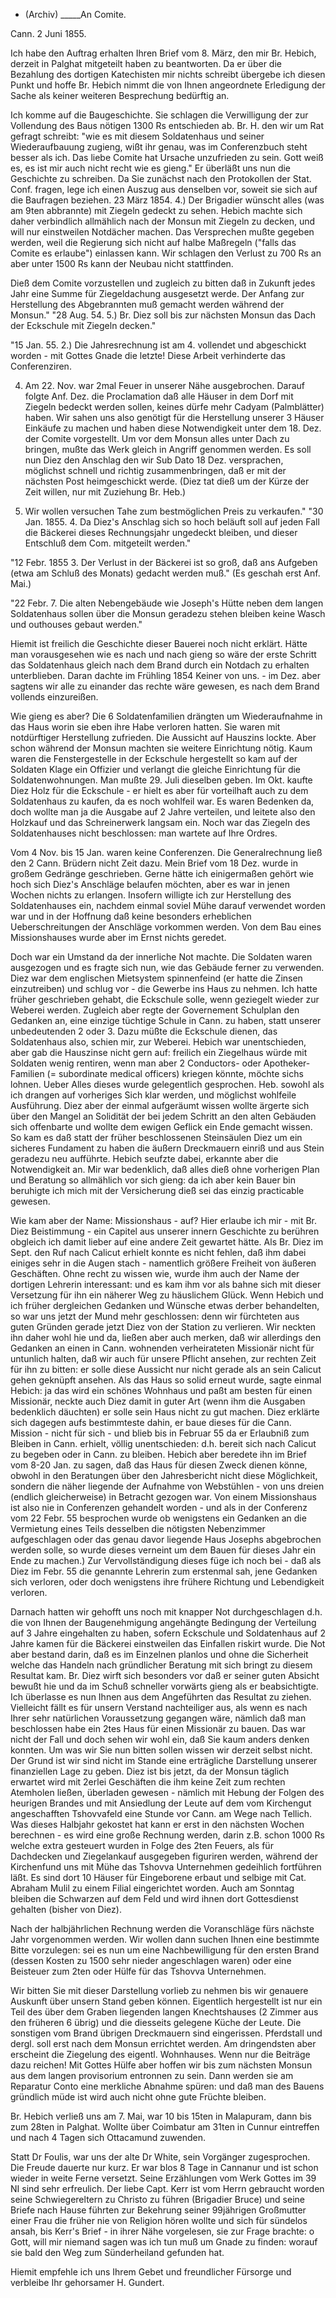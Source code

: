 + (Archiv) _____An Comite.

 Cann. 2 Juni 1855.

Ich habe den Auftrag erhalten Ihren Brief vom 8. März, den mir Br. Hebich, derzeit in Palghat mitgeteilt haben zu beantworten. Da er über die Bezahlung des dortigen Katechisten mir nichts schreibt übergebe ich diesen Punkt und hoffe Br. Hebich nimmt die von Ihnen angeordnete Erledigung der Sache als keiner weiteren Besprechung bedürftig an.

Ich komme auf die Baugeschichte. Sie schlagen die Verwilligung der zur Vollendung des Baus nötigen 1300 Rs entschieden ab. Br. H. den wir um Rat gefragt schreibt: "wie es mit diesem Soldatenhaus und seiner Wiederaufbauung zugieng, wißt ihr genau, was im Conferenzbuch steht besser als ich. Das liebe Comite hat Ursache unzufrieden zu sein. Gott weiß es, es ist mir auch nicht recht wie es gieng." Er überläßt uns nun die Geschichte zu schreiben. 
Da Sie zunächst nach den Protokollen der Stat. Conf. fragen, lege ich einen Auszug aus denselben vor, soweit sie sich auf die Baufragen beziehen. 
23 März 1854. 4.) Der Brigadier wünscht alles (was am 9ten abbrannte) mit Ziegeln gedeckt zu sehen. Hebich machte sich daher verbindlich allmählich nach der Monsun mit Ziegeln zu decken, und will nur einstweilen Notdächer machen. Das Versprechen mußte gegeben werden, weil die Regierung sich nicht auf halbe Maßregeln ("falls das Comite es erlaube") einlassen kann. Wir schlagen den Verlust zu 700 Rs an aber unter 1500 Rs kann der Neubau nicht stattfinden.

Dieß dem Comite vorzustellen und zugleich zu bitten daß in Zukunft jedes Jahr eine Summe für Ziegeldachung ausgesetzt werde. Der Anfang zur Herstellung des Abgebrannten muß gemacht werden während der Monsun." 
"28 Aug. 54. 5.) Br. Diez soll bis zur nächsten Monsun das Dach der Eckschule mit Ziegeln decken."

"15 Jan. 55. 2.) Die Jahresrechnung ist am 4. vollendet und abgeschickt worden - mit Gottes Gnade die letzte! Diese Arbeit verhinderte das Conferenziren.

4. Am 22. Nov. war 2mal Feuer in unserer Nähe ausgebrochen. Darauf folgte Anf. Dez. die Proclamation daß alle Häuser in dem Dorf mit Ziegeln bedeckt werden sollen, keines dürfe mehr Cadyam (Palmblätter) haben. Wir sahen uns also genötigt für die Herstellung unserer 3 Häuser Einkäufe zu machen und haben diese Notwendigkeit unter dem 18. Dez. der Comite vorgestellt. Um vor dem Monsun alles unter Dach zu bringen, mußte das Werk gleich in Angriff genommen werden. Es soll nun Diez den Anschlag den wir Sub Dato 18 Dez. versprachen, möglichst schnell und richtig zusammenbringen, daß er mit der nächsten Post heimgeschickt werde. (Diez tat dieß um der Kürze der Zeit willen, nur mit Zuziehung Br. Heb.)

5. Wir wollen versuchen Tahe zum bestmöglichen Preis zu verkaufen." 
"30 Jan. 1855. 4. Da Diez's Anschlag sich so hoch beläuft soll auf jeden Fall die Bäckerei dieses Rechnungsjahr ungedeckt bleiben, und dieser Entschluß dem Com. mitgeteilt werden."

"12 Febr. 1855 3. Der Verlust in der Bäckerei ist so groß, daß ans Aufgeben (etwa am Schluß des Monats) gedacht werden muß." (Es geschah erst Anf. Mai.)

"22 Febr. 7. Die alten Nebengebäude wie Joseph's Hütte neben dem langen Soldatenhaus sollen über die Monsun geradezu stehen bleiben keine Wasch und outhouses gebaut werden."

Hiemit ist freilich die Geschichte dieser Bauerei noch nicht erklärt. Hätte man vorausgesehen wie es nach und nach gieng so wäre der erste Schritt das Soldatenhaus gleich nach dem Brand durch ein Notdach zu erhalten unterblieben. Daran dachte im Frühling 1854 Keiner von uns. - im Dez. aber sagtens wir alle zu einander das rechte wäre gewesen, es nach dem Brand vollends einzureißen.

Wie gieng es aber? Die 6 Soldatenfamilien drängten um Wiederaufnahme in das Haus worin sie eben ihre Habe verloren hatten. Sie waren mit notdürftiger Herstellung zufrieden. Die Aussicht auf Hauszins lockte. Aber schon während der Monsun machten sie weitere Einrichtung nötig. Kaum waren die Fenstergestelle in der Eckschule hergestellt so kam auf der Soldaten Klage ein Offizier und verlangt die gleiche Einrichtung für die Soldatenwohnungen. Man mußte 29. Juli dieselben geben. Im Okt. kaufte Diez Holz für die Eckschule - er hielt es aber für vorteilhaft auch zu dem Soldatenhaus zu kaufen, da es noch wohlfeil war. Es waren Bedenken da, doch wollte man ja die Ausgabe auf 2 Jahre verteilen, und leitete also den Holzkauf und das Schreinerwerk langsam ein. Noch war das Ziegeln des Soldatenhauses nicht beschlossen: man wartete auf Ihre Ordres.

Vom 4 Nov. bis 15 Jan. waren keine Conferenzen. Die Generalrechnung ließ den 2 Cann. Brüdern nicht Zeit dazu. Mein Brief vom 18 Dez. wurde in großem Gedränge geschrieben. Gerne hätte ich einigermaßen gehört wie hoch sich Diez's Anschläge belaufen möchten, aber es war in jenen Wochen nichts zu erlangen. Insofern willigte ich zur Herstellung des Soldatenhauses ein, nachdem einmal soviel Mühe darauf verwendet worden war und in der Hoffnung daß keine besonders erheblichen Ueberschreitungen der Anschläge vorkommen werden. Von dem Bau eines Missionshauses wurde aber im Ernst nichts geredet.

Doch war ein Umstand da der innerliche Not machte. Die Soldaten waren ausgezogen und es fragte sich nun, wie das Gebäude ferner zu verwenden. Diez war dem englischen Mietsystem spinnenfeind (er hatte die Zinsen einzutreiben) und schlug vor - die Gewerbe ins Haus zu nehmen. Ich hatte früher geschrieben gehabt, die Eckschule solle, wenn geziegelt wieder zur Weberei werden. Zugleich aber regte der Governement Schulplan den Gedanken an, eine einzige tüchtige Schule in Cann. zu haben, statt unserer unbedeutenden 2 oder 3. Dazu müßte die Eckschule dienen, das Soldatenhaus also, schien mir, zur Weberei. Hebich war unentschieden, aber gab die Hauszinse nicht gern auf: freilich ein Ziegelhaus würde mit Soldaten wenig rentiren, wenn man aber 2 Conductors- oder Apotheker-Familien (= subordinate medical officers) kriegen könnte, möchte sichs lohnen. Ueber Alles dieses wurde gelegentlich gesprochen. Heb. sowohl als ich drangen auf vorheriges Sich klar werden, und möglichst wohlfeile Ausführung. Diez aber der einmal aufgeräumt wissen wollte ärgerte sich über den Mangel an Solidität der bei jedem Schritt an den alten Gebäuden sich offenbarte und wollte dem ewigen Geflick ein Ende gemacht wissen. So kam es daß statt der früher beschlossenen Steinsäulen Diez um ein sicheres Fundament zu haben die äußern Dreckmauern einriß und aus Stein geradezu neu aufführte. Hebich seufzte dabei, erkannte aber die Notwendigkeit an. Mir war bedenklich, daß alles dieß ohne vorherigen Plan und Beratung so allmählich vor sich gieng: da ich aber kein Bauer bin beruhigte ich mich mit der Versicherung dieß sei das einzig practicable gewesen.

Wie kam aber der Name: Missionshaus - auf? Hier erlaube ich mir - mit Br. Diez Beistimmung - ein Capitel aus unserer innern Geschichte zu berühren obgleich ich damit lieber auf eine andere Zeit gewartet hätte. Als Br. Diez im Sept. den Ruf nach Calicut erhielt konnte es nicht fehlen, daß ihm dabei einiges sehr in die Augen stach - namentlich größere Freiheit von äußeren Geschäften. Ohne recht zu wissen wie, wurde ihm auch der Name der dortigen Lehrerin interessant: und es kam ihm vor als bahne sich mit dieser Versetzung für ihn ein näherer Weg zu häuslichem Glück. Wenn Hebich und ich früher dergleichen Gedanken und Wünsche etwas derber behandelten, so war uns jetzt der Mund mehr geschlossen: denn wir fürchteten aus guten Gründen gerade jetzt Diez von der Station zu verlieren. Wir neckten ihn daher wohl hie und da, ließen aber auch merken, daß wir allerdings den Gedanken an einen in Cann. wohnenden verheirateten Missionär nicht für untunlich halten, daß wir auch für unsere Pflicht ansehen, zur rechten Zeit für ihn zu bitten: er solle diese Aussicht nur nicht gerade als an sein Calicut gehen geknüpft ansehen. Als das Haus so solid erneut wurde, sagte einmal Hebich: ja das wird ein schönes Wohnhaus und paßt am besten für einen Missionär, neckte auch Diez damit in guter Art (wenn ihm die Ausgaben bedenklich däuchten) er solle sein Haus nicht zu gut machen. Diez erklärte sich dagegen aufs bestimmteste dahin, er baue dieses für die Cann. Mission - nicht für sich - und blieb bis in Februar 55 da er Erlaubniß zum Bleiben in Cann. erhielt, völlig unentschieden: d.h. bereit sich nach Calicut zu begeben oder in Cann. zu bleiben. Hebich aber beredete ihn im Brief vom 8-20 Jan. zu sagen, daß das Haus für diesen Zweck dienen könne, obwohl in den Beratungen über den Jahresbericht nicht diese Möglichkeit, sondern die näher liegende der Aufnahme von Webstühlen - von uns dreien (endlich gleicherweise) in Betracht gezogen war. Von einem Missionshaus ist also nie in Conferenzen gehandelt worden - und als in der Conferenz vom 22 Febr. 55 besprochen wurde ob wenigstens ein Gedanken an die Vermietung eines Teils desselben die nötigsten Nebenzimmer aufgeschlagen oder das genau davor liegende Haus Josephs abgebrochen werden solle, so wurde dieses verneint um dem Bauen für dieses Jahr ein Ende zu machen.) Zur Vervollständigung dieses füge ich noch bei - daß als Diez im Febr. 55 die genannte Lehrerin zum erstenmal sah, jene Gedanken sich verloren, oder doch wenigstens ihre frühere Richtung und Lebendigkeit verloren.

Darnach hatten wir gehofft uns noch mit knapper Not durchgeschlagen d.h. die von Ihnen der Baugenehmigung angehängte Bedingung der Verteilung auf 3 Jahre eingehalten zu haben, sofern Eckschule und Soldatenhaus auf 2 Jahre kamen für die Bäckerei einstweilen das Einfallen riskirt wurde. Die Not aber bestand darin, daß es im Einzelnen planlos und ohne die Sicherheit welche das Handeln nach gründlicher Beratung mit sich bringt zu diesem Resultat kam. Br. Diez wirft sich besonders vor daß er seiner guten Absicht bewußt hie und da im Schuß schneller vorwärts gieng als er beabsichtigte. 
Ich überlasse es nun Ihnen aus dem Angeführten das Resultat zu ziehen. Vielleicht fällt es für unsern Verstand nachteiliger aus, als wenn es nach Ihrer sehr natürlichen Voraussetzung gegangen wäre, nämlich daß man beschlossen habe ein 2tes Haus für einen Missionär zu bauen. Das war nicht der Fall und doch sehen wir wohl ein, daß Sie kaum anders denken konnten. 
Um was wir Sie nun bitten sollen wissen wir derzeit selbst nicht. Der Grund ist wir sind nicht im Stande eine erträgliche Darstellung unserer finanziellen Lage zu geben. Diez ist bis jetzt, da der Monsun täglich erwartet wird mit 2erlei Geschäften die ihm keine Zeit zum rechten Atemholen ließen, überladen gewesen - nämlich mit Hebung der Folgen des heurigen Brandes und mit Ansiedlung der Leute auf dem vom Kirchengut angeschafften Tshovvafeld eine Stunde vor Cann. am Wege nach Tellich. Was dieses Halbjahr gekostet hat kann er erst in den nächsten Wochen berechnen - es wird eine große Rechnung werden, darin z.B. schon 1000 Rs welche extra gesteuert wurden in Folge des 2ten Feuers, als für Dachdecken und Ziegelankauf ausgegeben figuriren werden, während der Kirchenfund uns mit Mühe das Tshovva Unternehmen gedeihlich fortführen läßt. Es sind dort 10 Häuser für Eingeborene erbaut und selbige mit Cat. Abraham Mulil zu einem Filial eingerichtet worden. Auch am Sonntag bleiben die Schwarzen auf dem Feld und wird ihnen dort Gottesdienst gehalten (bisher von Diez).

Nach der halbjährlichen Rechnung werden die Voranschläge fürs nächste Jahr vorgenommen werden. Wir wollen dann suchen Ihnen eine bestimmte Bitte vorzulegen: sei es nun um eine Nachbewilligung für den ersten Brand (dessen Kosten zu 1500 sehr nieder angeschlagen waren) oder eine Beisteuer zum 2ten oder Hülfe für das Tshovva Unternehmen.

Wir bitten Sie mit dieser Darstellung vorlieb zu nehmen bis wir genauere Auskunft über unsern Stand geben können. Eigentlich hergestellt ist nur ein Teil des über dem Graben liegenden langen Knechtshauses (2 Zimmer aus den früheren 6 übrig) und die diesseits gelegene Küche der Leute. Die sonstigen vom Brand übrigen Dreckmauern sind eingerissen. Pferdstall und dergl. soll erst nach dem Monsun errichtet werden. Am dringendsten aber erscheint die Ziegelung des eigentl. Wohnhauses. Wenn nur die Beiträge dazu reichen! 
Mit Gottes Hülfe aber hoffen wir bis zum nächsten Monsun aus dem langen provisorium entronnen zu sein. Dann werden sie am Reparatur Conto eine merkliche Abnahme spüren: und daß man des Bauens gründlich müde ist wird auch nicht ohne gute Früchte bleiben.

Br. Hebich verließ uns am 7. Mai, war 10 bis 15ten in Malapuram, dann bis zum 28ten in Palghat. Wollte über Coimbatur am 31ten in Cunnur eintreffen und nach 4 Tagen sich Ottacamund zuwenden.

Statt Dr Foulis, war uns der alte Dr White, sein Vorgänger zugesprochen. Die Freude dauerte nur kurz. Er war blos 8 Tage in Cannanur und ist schon wieder in weite Ferne versetzt. Seine Erzählungen vom Werk Gottes im 39 NI sind sehr erfreulich. Der liebe Capt. Kerr ist vom Herrn gebraucht worden seine Schwiegereltern zu Christo zu führen (Brigadier Bruce) und seine Briefe nach Hause führten zur Bekehrung seiner 99jährigen Großmutter einer Frau die früher nie von Religion hören wollte und sich für sündelos ansah, bis Kerr's Brief - in ihrer Nähe vorgelesen, sie zur Frage brachte: o Gott, will mir niemand sagen was ich tun muß um Gnade zu finden: worauf sie bald den Weg zum Sünderheiland gefunden hat.

Hiemit empfehle ich uns Ihrem Gebet und freundlicher Fürsorge und verbleibe  Ihr gehorsamer
 H. Gundert.

